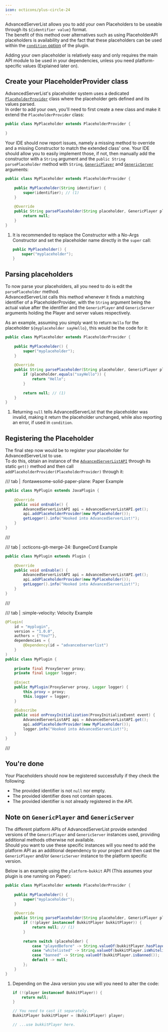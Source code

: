 ```yaml
---
icon: octicons/plus-circle-24
---
```


AdvancedServerList allows you to add your own Placeholders to be useable through its `${identifier value}` format.  
The benefit of this method over alternatives such as using PlaceholderAPI placeholders is availability and the fact that these placeholders can be used within the [`condition` option](../profiles/index.md#condition) of the plugin.

Adding your own placeholder is relatively easy and only requires the main API module to be used in your dependencies, unless you need platform-specific values (Explained later on).

## Create your PlaceholderProvider class

AdvancedServerList's placeholder system uses a dedicated [`PlaceholderProvider`](reference/api/ch.andre601.advancedserverlist.api/placeholderprovider.md) class where the placeholder gets defined and its values parsed.  
In order to add your own, you'll need to first create a new class and make it extend the `PlaceholderProvider` class:

```java title="MyPlaceholder.java"
public class MyPlaceholder extends PlaceholderProvider {
    
}
```

Your IDE should now report issues, namely a missing method to override and a missing Constructor to match the extended class' one. Your IDE should allow you to easily implement those, if not, then manually add the constructor with a `String` argument and the `public String parsePlaceholder` method with `String`, [`GenericPlayer`](reference/api/ch.andre601.advancedserverlist.api/objects/genericplayer.md) and [`GenericServer`](reference/api/ch.andre601.advancedserverlist.api/objects/genericserver.md) arguments:

```java { title="MyPlaceholder.java" .annotate }
public class MyPlaceholder extends PlaceholderProvider {
    
    public MyPlaceholder(String identifier) {
        super(identifier); // (1)
    }
    
    @Override
    public String parsePlaceholder(String placeholder, GenericPlayer player, GenericServer server) {
        return null;
    }
}
```

1.  It is recommended to replace the Constructor with a No-Args Constructor and set the placeholder name directly in the `super` call:  
    ```java
    public MyPlaceholder() {
        super("myplaceholder");
    }
    ```

## Parsing placeholders

To now parse your placeholders, all you need to do is edit the `parsePlaceholder` method.  
AdvancedServerList calls this method whenever it finds a matching identifier of a PlaceholderProvider, with the `String` argument being the actual value after the identifier and the `GenericPlayer` and `GenericServer` arguments holding the Player and server values respectively.

As an example, assuming you simply want to return `Hello` for the placeholder `${myplaceholder sayHello}`, this would be the code for it:

```java { title="MyPlaceholder.java" .annotate }
public class MyPlaceholder extends PlaceholderProvider {
    
    public MyPlaceholder() {
        super("myplaceholder");
    }
    
    @Override
    public String parsePlaceholder(String placeholder, GenericPlayer player, GenericServer server) {
        if (placeholder.equals("sayHello")) {
            return "Hello";
        }
        
        return null; // (1)
    }
}
```

1. Returning `null` tells AdvancedServerList that the placeholder was invalid, making it return the placeholder unchanged, while also reporting an error, if used in `condition`.

## Registering the Placeholder

The final step now would be to register your placeholder for AdvancedServerList to use.  
To do this, obtain an instance of the [`AdvancedServerListAPI`](reference/api/ch.andre601.advancedserverlist.api/advancedserverlistapi.md) through its static `get()` method and then call `addPlaceholderProvider(PlaceholderProvider)` through it:

/// tab | :fontawesome-solid-paper-plane: Paper Example
```java title="MyPlugin.java"
public class MyPlugin extends JavaPlugin {
    
    @Override
    public void onEnable() {
        AdvancedServerListAPI api = AdvancedServerListAPI.get();
        api.addPlaceholderProvider(new MyPlaceholder());
        getLogger().info("Hooked into AdvancedServerList!");
    }
}
```
///

/// tab | :octicons-git-merge-24: BungeeCord Example
```java title="MyPlugin.java"
public class MyPlugin extends Plugin {
    
    @Override
    public void onEnable() {
        AdvancedServerListAPI api = AdvancedServerListAPI.get();
        api.addPlaceholderProvider(new MyPlaceholder());
        getLogger().info("Hooked into AdvancedServerList!");
    }
}
```
///

/// tab | :simple-velocity: Velocity Example
```java title="MyPlugin.java"
@Plugin(
    id = "myplugin",
    version = "1.0.0",
    authors = {"You?"},
    dependencies = {
        @Dependency(id = "advancedserverlist")
    }
)
public class MyPlugin {
    
    private final ProxyServer proxy;
    private final Logger logger;
    
    @Inject
    public MyPlugin(ProxyServer proxy, Logger logger) {
        this.proxy = proxy;
        this.logger = logger;
    }
    
    @Subscribe
    public void onProxyInitialization(ProxyInitializeEvent event) {
        AdvancedServerListAPI api = AdvancedServerListAPI.get();
        api.addPlaceholderProvider(new MyPlaceholder());
        logger.info("Hooked into AdvancedServerList!");
    }
}
```
///

## You're done

Your Placeholders should now be registered successfully if they check the following:

- The provided identifier is not `null` nor empty.
- The provided identifier does not contain spaces.
- The provided identifier is not already registered in the API.

## Note on `GenericPlayer` and `GenericServer`

The different platform APIs of AdvancedServerList provide extended versions of the `GenericPlayer` and `GenericServer` instances used, providing additional methods otherwise not available.  
Should you want to use these specific instances will you need to add the platform API as an additional dependency to your project and then cast the `GenericPlayer` and/or `GenericServer` instance to the platform specific version.

Below is an example using the `platform-bukkit` API (This assumes your plugin is one running on Paper):

```java { title="MyPlaceholder.java" .annotate }
public class MyPlaceholder extends PlaceholderProvider {
    
    public MyPlaceholder() {
        super("myplaceholder");
    }
    
    @Override
    public String parsePlaceholder(String placeholder, GenericPlayer player, GenericServer server) {
        if (!(player instanceof BukkitPlayer bukkitPlayer)) {
            return null; // (1)
        }
        
        return switch (placeholder) {
            case "playedBefore" -> String.valueOf(bukkitPlayer.hasPlayedBefore());
            case "whitelisted" -> String.valueOf(bukkitPlayer.isWhitelisted());
            case "banned" -> String.valueOf(bukkitPlayer.isBanned());
            default -> null;
        };
    }
}
```

1.  Depending on the Java version you use will you need to alter the code:  
    ```java
    if (!(player instanceof BukkitPlayer)) {
        return null;
    }
    
    // You need to cast it separately.
    BukkitPlayer bukkitPlayer = (BukkitPlayer) player;
    
    // ...use bukkitPlayer here.
    ```